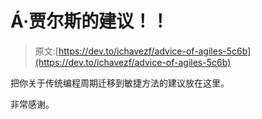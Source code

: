 # Á·贾尔斯的建议！！

> 原文:[https://dev.to/ichavezf/advice-of-agiles-5c6b](https://dev.to/ichavezf/advice-of-agiles-5c6b)

把你关于传统编程周期迁移到敏捷方法的建议放在这里。

非常感谢。
